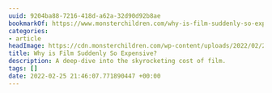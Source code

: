 ```yaml
---
uuid: 9204ba88-7216-418d-a62a-32d90d92b8ae
bookmarkOf: https://www.monsterchildren.com/why-is-film-suddenly-so-expensive/
categories:
- article
headImage: https://cdn.monsterchildren.com/wp-content/uploads/2022/02/22142338/film-thumn-2-monster-chidlren.jpg
title: Why is Film Suddenly So Expensive?
description: A deep-dive into the skyrocketing cost of film.
tags: []
date: 2022-02-25 21:46:07.771890447 +00:00
---
```

